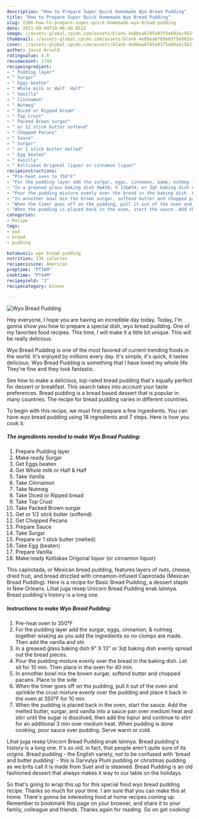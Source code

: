 ```yaml
---
description: "How to Prepare Super Quick Homemade Wyo Bread Pudding"
title: "How to Prepare Super Quick Homemade Wyo Bread Pudding"
slug: 2266-how-to-prepare-super-quick-homemade-wyo-bread-pudding
date: 2021-09-09T19:06:49.851Z
image: //assets-global.cpcdn.com/assets/blank-4e0bea6785e03f5e602ec562f230caae08da540cada707380b4fe1bbebba43da.png
thumbnail: //assets-global.cpcdn.com/assets/blank-4e0bea6785e03f5e602ec562f230caae08da540cada707380b4fe1bbebba43da.png
cover: //assets-global.cpcdn.com/assets/blank-4e0bea6785e03f5e602ec562f230caae08da540cada707380b4fe1bbebba43da.png
author: Janie Arnold
ratingvalue: 4.6
reviewcount: 1744
recipeingredient:
- " Pudding layer"
- " Surgar"
- " Eggs beaten"
- " Whole milk or Half  Half"
- " Vanilla"
- " Ciinnamon"
- " Nutmeg"
- " Diced or Ripped bread"
- " Top Crust"
- " Packed Brown surgar"
- " or 12 stick butter softend"
- " Chopped Pecans"
- " Sauce"
- " Surgar"
- " or 1 stick butter melted"
- " Egg beaten"
- " Vanilla"
- " Koltiskas Origonal liquor or cinnamon liquor"
recipeinstructions:
- "Pre-heat oven to 350°F"
- "For the pudding layer add the surgar, eggs, cinnamon, &amp; nutmeg together wisking as you add the ingredients so no clumps are made. Then add the vanilla and stir."
- "In a greased glass baking dish 9&#34; X 13&#34; or 3qt baking dish evenly spread out the bread pieces."
- "Pour the pudding mixture evenly over the bread in the baking dish. Let sit for 10 min. Then place in the oven for 40 min."
- "In annother bowl mix the brown surgar, softend butter and chopped pacans. Place to the side"
- "When the timer goes off on the pudding, pull it out of the oven and sprinkle the crust mixture evenly over the pudding and place it back in the oven at 350°F for 10 min."
- "When the pudding is placed back in the oven, start the sauce. Add the melted butter, surgar, and vanilla into a sauce pan over medium heat and stirr until the sugar is dissolved, then add the liqour and continue to stirr for an additional 3 min over medium heat. When pudding is done cooking, pour sauce over pudding. Serve warm or cold."
categories:
- Recipe
tags:
- wyo
- bread
- pudding

katakunci: wyo bread pudding 
nutrition: 236 calories
recipecuisine: American
preptime: "PT36M"
cooktime: "PT44M"
recipeyield: "2"
recipecategory: Dinner

---
```



![Wyo Bread Pudding](//assets-global.cpcdn.com/assets/blank-4e0bea6785e03f5e602ec562f230caae08da540cada707380b4fe1bbebba43da.png)

Hey everyone, I hope you are having an incredible day today. Today, I'm gonna show you how to prepare a special dish, wyo bread pudding. One of my favorites food recipes. This time, I will make it a little bit unique. This will be really delicious.

Wyo Bread Pudding is one of the most favored of current trending foods in the world. It's enjoyed by millions every day. It's simple, it's quick, it tastes delicious. Wyo Bread Pudding is something that I have loved my whole life. They're fine and they look fantastic.

See how to make a delicious, top-rated bread pudding that&#39;s equally perfect for dessert or breakfast. This search takes into account your taste preferences. Bread pudding is a bread based dessert that is popular in many countries. The recipe for bread pudding varies in different countries.


To begin with this recipe, we must first prepare a few ingredients. You can have wyo bread pudding using 18 ingredients and 7 steps. Here is how you cook it.

<!--inarticleads1-->

##### The ingredients needed to make Wyo Bread Pudding:

1. Prepare  Pudding layer
1. Make ready  Surgar
1. Get  Eggs beaten
1. Get  Whole milk or Half &amp; Half
1. Take  Vanilla
1. Take  Ciinnamon
1. Take  Nutmeg
1. Take  Diced or Ripped bread
1. Take  Top Crust
1. Take  Packed Brown surgar
1. Get  or 1/2 stick butter (softend)
1. Get  Chopped Pecans
1. Prepare  Sauce
1. Take  Surgar
1. Prepare  or 1 stick butter (melted)
1. Take  Egg (beaten)
1. Prepare  Vanilla
1. Make ready  Koltiskas Origonal liquor (or cinnamon liquor)


This capirotada, or Mexican bread pudding, features layers of nuts, cheese, dried fruit, and bread drizzled with cinnamon-infused Capirotada (Mexican Bread Pudding). Here is a recipe for Basic Bread Pudding, a dessert staple in New Orleans. Lihat juga resep Unicorn Bread Pudding enak lainnya. Bread pudding&#39;s history is a long one. 

<!--inarticleads2-->

##### Instructions to make Wyo Bread Pudding:

1. Pre-heat oven to 350°F
1. For the pudding layer add the surgar, eggs, cinnamon, &amp; nutmeg together wisking as you add the ingredients so no clumps are made. Then add the vanilla and stir.
1. In a greased glass baking dish 9&#34; X 13&#34; or 3qt baking dish evenly spread out the bread pieces.
1. Pour the pudding mixture evenly over the bread in the baking dish. Let sit for 10 min. Then place in the oven for 40 min.
1. In annother bowl mix the brown surgar, softend butter and chopped pacans. Place to the side
1. When the timer goes off on the pudding, pull it out of the oven and sprinkle the crust mixture evenly over the pudding and place it back in the oven at 350°F for 10 min.
1. When the pudding is placed back in the oven, start the sauce. Add the melted butter, surgar, and vanilla into a sauce pan over medium heat and stirr until the sugar is dissolved, then add the liqour and continue to stirr for an additional 3 min over medium heat. When pudding is done cooking, pour sauce over pudding. Serve warm or cold.


Lihat juga resep Unicorn Bread Pudding enak lainnya. Bread pudding&#39;s history is a long one. It&#39;s so old, in fact, that people aren&#39;t quite sure of its origins. Bread pudding - the English variety, not to be confused with &#39;bread and butter pudding&#39; - this is Darvulya Plum pudding or christmas pudding as we brits call it is made from Suet and is steamed. Bread Pudding is an old fashioned dessert that always makes it way to our table on the holidays. 

So that's going to wrap this up for this special food wyo bread pudding recipe. Thanks so much for your time. I am sure that you can make this at home. There's gonna be interesting food at home recipes coming up. Remember to bookmark this page on your browser, and share it to your family, colleague and friends. Thanks again for reading. Go on get cooking!
